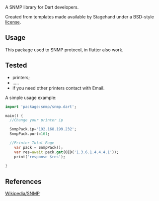 A SNMP library for Dart developers.

Created from templates made available by Stagehand under a BSD-style
[license](https://github.com/almpazel/dart-snmp/blob/master/LICENSE).

## Usage

This package used to SNMP protocol, in flutter also work.

## Tested
- printers;
- .....
- if you need other printers contact with Email.


A simple usage example:

```dart
import 'package:snmp/snmp.dart';

main() {
  //Change your printer ip

  SnmpPack.ip='192.168.199.232';
  SnmpPack.port=161;

  //Printer Total Page
    var pack = SnmpPack();
    var res=await pack.get(OID('1.3.6.1.4.4.4.1'));
    print('response $res');
  
}
```

## References

[Wikipedia/SNMP](https://en.wikipedia.org/wiki/Simple_Network_Management_Protocol) 
